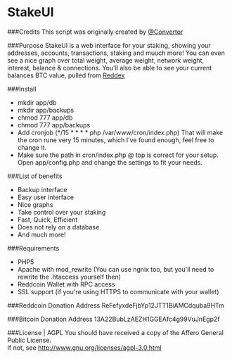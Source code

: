 StakeUI
=============

###Credits
This script was originally created by [@Convertor](https://www.reddcointalk.org/user/convertor)

###Purpose
StakeUI is a web interface for your staking, showing your addresses, accounts, transactions, staking and muuch more!
You can even see a nice graph over total weight, average weight, network weight, interest, balance & connections.
You'll also be able to see your current balances BTC value, pulled from [Reddex](https://reddex.tk)

###Install
* mkdir app/db
* mkdir app/backups
* chmod 777 app/db
* chmod 777 app/backups
* Add cronjob (*/15 * * * * php /var/www/cron/index.php) That will make the cron rune very 15 minutes, which I've found enough, feel free to change it.
* Make sure the path in cron/index.php @ top is correct for your setup.
Open app/config.php and change the settings to fit your needs.

###List of benefits
* Backup interface
* Easy user interface
* Nice graphs
* Take control over your staking
* Fast, Quick, Efficient
* Does not rely on a database
* And much more!

###Requirements
* PHP5
* Apache with mod_rewrite (You can use ngnix too, but you'll need to rewrite the .htaccess yourself then)
* Reddcoin Wallet with RPC access
* SSL support (if you're using HTTPS to communicate with your wallet)

###Reddcoin Donation Address
    ReFefyxdeFjbYp12JTT1BiAMCdquba9HTm

###Bitcoin Donation Address
    13A22BubLzAEZH1GGEAfc4g99VuJnEgp2f

###License | AGPL
    You should have received a copy of the Affero General Public License.  
	If not, see http://www.gnu.org/licenses/agpl-3.0.html

